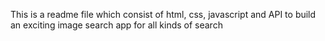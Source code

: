 This is a readme file which consist of html, css, javascript and API to build an exciting image search app for all kinds of search